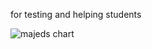 for testing and helping students


![majeds chart](https://github.com/student-IH-labs-and-stuff/BEES-DAFT-MAY21/blob/main/student_work/Czechchart.PNG)
